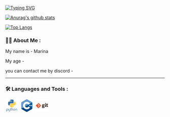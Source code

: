 [![Typing SVG](https://readme-typing-svg.herokuapp.com?color=%2336BCF7&lines=Marine-XIV)](https://git.io/typing-svg)


[![Anurag's github stats](https://github-readme-stats.vercel.app/api?username=marine-xiv&theme=gruvbox)](https://github.com/marine-xiv/github-readme-stats)  

[![Top Langs](https://github-readme-stats.vercel.app/api/top-langs/?username=marine-xiv&layout=compact&theme=gruvbox)](https://github.com/marine-xiv/github-readme-stats)

### :woman_technologist: About Me :
My name is - Marina

My age - 

you can contact me by discord - 


---

### :hammer_and_wrench: Languages and Tools :
<div>
  <img src="https://github.com/devicons/devicon/blob/master/icons/python/python-original-wordmark.svg" title="Python" alt="Python" width="40" height="40"/>&nbsp;
  <img src="https://github.com/devicons/devicon/blob/master/icons/cplusplus/cplusplus-original.svg" title="cplusplus" alt="cplusplus" width="40" height="40"/>&nbsp;
  <img src="https://github.com/devicons/devicon/blob/master/icons/git/git-original-wordmark.svg" title="Git" **alt="Git" width="40" height="40"/>
</div>
